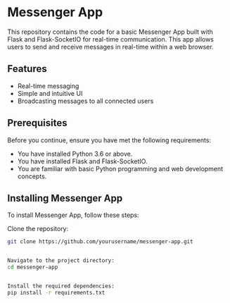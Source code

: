 # Messenger App

This repository contains the code for a basic Messenger App built with Flask and Flask-SocketIO for real-time communication. This app allows users to send and receive messages in real-time within a web browser.

## Features

- Real-time messaging
- Simple and intuitive UI
- Broadcasting messages to all connected users

## Prerequisites

Before you continue, ensure you have met the following requirements:

- You have installed Python 3.6 or above.
- You have installed Flask and Flask-SocketIO.
- You are familiar with basic Python programming and web development concepts.

## Installing Messenger App

To install Messenger App, follow these steps:

Clone the repository:
```bash
git clone https://github.com/yourusername/messenger-app.git


Navigate to the project directory:
cd messenger-app


Install the required dependencies:
pip install -r requirements.txt

